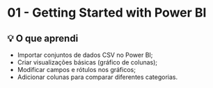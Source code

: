 # 01 - Getting Started with Power BI

## 💡 O que aprendi

- Importar conjuntos de dados CSV no Power BI;
- Criar visualizações básicas (gráfico de colunas);
- Modificar campos e rótulos nos gráficos;
- Adicionar colunas para comparar diferentes categorias.


